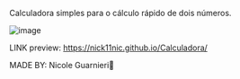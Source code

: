 Calculadora simples para o cálculo rápido de dois números.

![image](https://github.com/nick11nic/Calculadora/assets/130791306/3f8c7e59-25b2-42d9-b809-290df695c03a)

LINK preview: https://nick11nic.github.io/Calculadora/

MADE BY:
Nicole Guarnieri🦊


